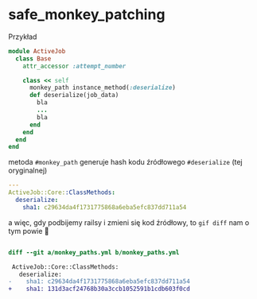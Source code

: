 # safe_monkey_patching

Przykład
```ruby
module ActiveJob
  class Base
    attr_accessor :attempt_number

    class << self
      monkey_path instance_method(:deserialize)
      def deserialize(job_data)
        bla
        ...
        bla
      end
    end
  end
end
````

metoda `#monkey_path` generuje hash kodu źródłowego `#deserialize` (tej oryginalnej)
```yml
---
ActiveJob::Core::ClassMethods:
  deserialize:
    sha1: c29634da4f1731775868a6eba5efc837dd711a54
```
a więc, gdy podbijemy railsy i zmieni się kod źródłowy, to `gif diff` nam o tym powie 🥳


```diff

diff --git a/monkey_paths.yml b/monkey_paths.yml

 ActiveJob::Core::ClassMethods:
   deserialize:
-    sha1: c29634da4f1731775868a6eba5efc837dd711a54
+    sha1: 131d3acf24768b30a3ccb1052591b1cdb603f0cd
```

